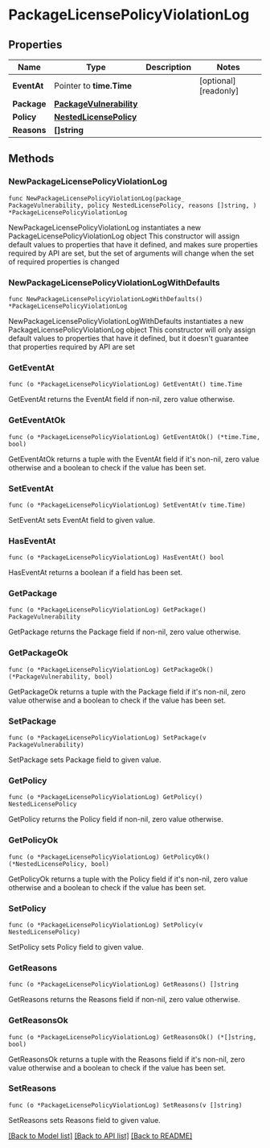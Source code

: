 # PackageLicensePolicyViolationLog

## Properties

Name | Type | Description | Notes
------------ | ------------- | ------------- | -------------
**EventAt** | Pointer to **time.Time** |  | [optional] [readonly] 
**Package** | [**PackageVulnerability**](PackageVulnerability.md) |  | 
**Policy** | [**NestedLicensePolicy**](NestedLicensePolicy.md) |  | 
**Reasons** | **[]string** |  | 

## Methods

### NewPackageLicensePolicyViolationLog

`func NewPackageLicensePolicyViolationLog(package_ PackageVulnerability, policy NestedLicensePolicy, reasons []string, ) *PackageLicensePolicyViolationLog`

NewPackageLicensePolicyViolationLog instantiates a new PackageLicensePolicyViolationLog object
This constructor will assign default values to properties that have it defined,
and makes sure properties required by API are set, but the set of arguments
will change when the set of required properties is changed

### NewPackageLicensePolicyViolationLogWithDefaults

`func NewPackageLicensePolicyViolationLogWithDefaults() *PackageLicensePolicyViolationLog`

NewPackageLicensePolicyViolationLogWithDefaults instantiates a new PackageLicensePolicyViolationLog object
This constructor will only assign default values to properties that have it defined,
but it doesn't guarantee that properties required by API are set

### GetEventAt

`func (o *PackageLicensePolicyViolationLog) GetEventAt() time.Time`

GetEventAt returns the EventAt field if non-nil, zero value otherwise.

### GetEventAtOk

`func (o *PackageLicensePolicyViolationLog) GetEventAtOk() (*time.Time, bool)`

GetEventAtOk returns a tuple with the EventAt field if it's non-nil, zero value otherwise
and a boolean to check if the value has been set.

### SetEventAt

`func (o *PackageLicensePolicyViolationLog) SetEventAt(v time.Time)`

SetEventAt sets EventAt field to given value.

### HasEventAt

`func (o *PackageLicensePolicyViolationLog) HasEventAt() bool`

HasEventAt returns a boolean if a field has been set.

### GetPackage

`func (o *PackageLicensePolicyViolationLog) GetPackage() PackageVulnerability`

GetPackage returns the Package field if non-nil, zero value otherwise.

### GetPackageOk

`func (o *PackageLicensePolicyViolationLog) GetPackageOk() (*PackageVulnerability, bool)`

GetPackageOk returns a tuple with the Package field if it's non-nil, zero value otherwise
and a boolean to check if the value has been set.

### SetPackage

`func (o *PackageLicensePolicyViolationLog) SetPackage(v PackageVulnerability)`

SetPackage sets Package field to given value.


### GetPolicy

`func (o *PackageLicensePolicyViolationLog) GetPolicy() NestedLicensePolicy`

GetPolicy returns the Policy field if non-nil, zero value otherwise.

### GetPolicyOk

`func (o *PackageLicensePolicyViolationLog) GetPolicyOk() (*NestedLicensePolicy, bool)`

GetPolicyOk returns a tuple with the Policy field if it's non-nil, zero value otherwise
and a boolean to check if the value has been set.

### SetPolicy

`func (o *PackageLicensePolicyViolationLog) SetPolicy(v NestedLicensePolicy)`

SetPolicy sets Policy field to given value.


### GetReasons

`func (o *PackageLicensePolicyViolationLog) GetReasons() []string`

GetReasons returns the Reasons field if non-nil, zero value otherwise.

### GetReasonsOk

`func (o *PackageLicensePolicyViolationLog) GetReasonsOk() (*[]string, bool)`

GetReasonsOk returns a tuple with the Reasons field if it's non-nil, zero value otherwise
and a boolean to check if the value has been set.

### SetReasons

`func (o *PackageLicensePolicyViolationLog) SetReasons(v []string)`

SetReasons sets Reasons field to given value.



[[Back to Model list]](../README.md#documentation-for-models) [[Back to API list]](../README.md#documentation-for-api-endpoints) [[Back to README]](../README.md)


